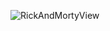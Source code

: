 
![RickAndMortyView](https://github.com/Jorge2598/AppRickAndMorty/assets/89173120/f527f464-bd75-48af-8ea0-cf09c21762d5)

